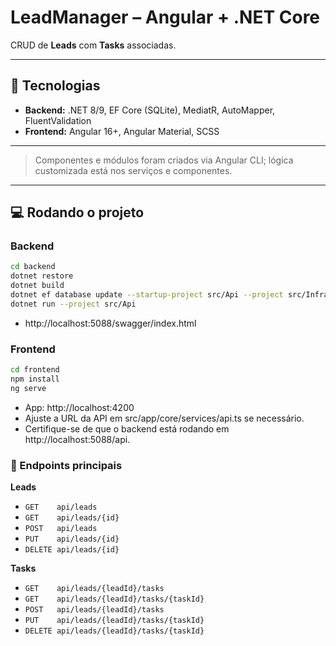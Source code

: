 # LeadManager – Angular + .NET Core

CRUD de **Leads** com **Tasks** associadas.

---

## 🧪 Tecnologias

- **Backend:** .NET 8/9, EF Core (SQLite), MediatR, AutoMapper, FluentValidation  
- **Frontend:** Angular 16+, Angular Material, SCSS  

---

> Componentes e módulos foram criados via Angular CLI; lógica customizada está nos serviços e componentes.

---

## 💻 Rodando o projeto

### Backend

```bash
cd backend
dotnet restore
dotnet build
dotnet ef database update --startup-project src/Api --project src/Infra
dotnet run --project src/Api
```

- http://localhost:5088/swagger/index.html

### Frontend
```bash
cd frontend
npm install
ng serve
```

- App: http://localhost:4200
- Ajuste a URL da API em src/app/core/services/api.ts se necessário.
- Certifique-se de que o backend está rodando em http://localhost:5088/api.


### 🔌 Endpoints principais

**Leads**  
- `GET    api/leads`  
- `GET    api/leads/{id}`  
- `POST   api/leads`  
- `PUT    api/leads/{id}`  
- `DELETE api/leads/{id}`  

**Tasks**  
- `GET    api/leads/{leadId}/tasks`  
- `GET    api/leads/{leadId}/tasks/{taskId}`  
- `POST   api/leads/{leadId}/tasks`  
- `PUT    api/leads/{leadId}/tasks/{taskId}`  
- `DELETE api/leads/{leadId}/tasks/{taskId}`  
